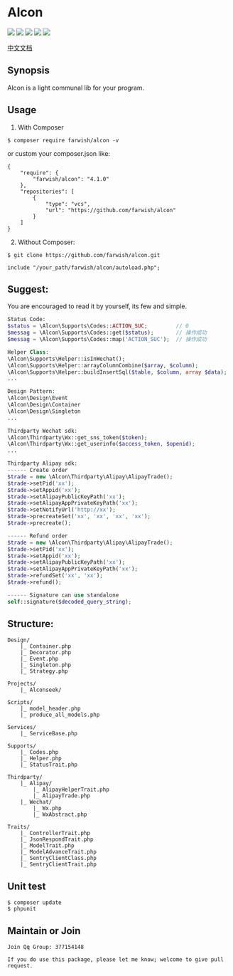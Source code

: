 # Alcon

<p>
<img src="https://api.travis-ci.org/farwish/alcon.svg?branch=master">
<img src="https://poser.pugx.org/farwish/alcon/v/stable">
<img src="https://poser.pugx.org/farwish/alcon/downloads">
<img src="https://poser.pugx.org/farwish/alcon/v/unstable">
<img src="https://poser.pugx.org/farwish/alcon/license">
</p>

[中文文档](https://github.com/farwish/alcon/blob/master/README.cn.md "alcon中文文档")  

## Synopsis  

Alcon is a light communal lib for your program.    

## Usage   

1. With Composer  

```
$ composer require farwish/alcon -v   
```

or custom your composer.json like:  

```
{  
    "require": {  
        "farwish/alcon": "4.1.0"  
    },  
    "repositories": [  
        {  
            "type": "vcs",  
            "url": "https://github.com/farwish/alcon"  
        }  
    ]  
}  
```

2. Without Composer:  

```
$ git clone https://github.com/farwish/alcon.git  

include "/your_path/farwish/alcon/autoload.php";    
```

## Suggest:  

You are encouraged to read it by yourself, its few and simple.    

```php
Status Code:
$status = \Alcon\Supports\Codes::ACTION_SUC;         // 0
$messag = \Alcon\Supports\Codes::get($status);       // 操作成功
$messag = \Alcon\Supports\Codes::map('ACTION_SUC');  // 操作成功
```

```php
Helper Class:
\Alcon\Supports\Helper::isInWechat();
\Alcon\Supports\Helper::arrayColumnCombine($array, $column);
\Alcon\Supports\Helper::buildInsertSql($table, $column, array $data);
...
```

```php
Design Pattern:
\Alcon\Design\Event
\Alcon\Design\Container
\Alcon\Design\Singleton
...
```

```php
Thirdparty Wechat sdk:
\Alcon\Thirdparty\Wx::get_sns_token($token);
\Alcon\Thirdparty\Wx::get_userinfo($access_token, $openid);
...
```

```php
Thirdparty Alipay sdk:
------ Create order
$trade = new \Alcon\Thirdparty\Alipay\AlipayTrade();
$trade->setPid('xx');
$trade->setAppid('xx');
$trade->setAlipayPublicKeyPath('xx');
$trade->setAlipayAppPrivateKeyPath('xx');
$trade->setNotifyUrl('http://xx');
$trade->precreateSet('xx', 'xx', 'xx', 'xx');
$trade->precreate();

------ Refund order
$trade = new \Alcon\Thirdparty\Alipay\AlipayTrade();
$trade->setPid('xx');
$trade->setAppid('xx');
$trade->setAlipayPublicKeyPath('xx');
$trade->setAlipayAppPrivateKeyPath('xx');
$trade->refundSet('xx', 'xx');
$trade->refund();

------ Signature can use standalone
self::signature($decoded_query_string);
```


## Structure:  

```
Design/   
    |_ Container.php  
    |_ Decorator.php  
    |_ Event.php  
    |_ Singleton.php  
    |_ Strategy.php  

Projects/  
    |_ Alconseek/  

Scripts/   
    |_ model_header.php   
    |_ produce_all_models.php  

Services/  
    |_ ServiceBase.php  

Supports/  
    |_ Codes.php  
    |_ Helper.php  
    |_ StatusTrait.php   

Thirdparty/
    |_ Alipay/
        |_ AlipayHelperTrait.php
        |_ AlipayTrade.php
    |_ Wechat/
        |_ Wx.php
        |_ WxAbstract.php

Traits/  
    |_ ControllerTrait.php   
    |_ JsonRespondTrait.php  
    |_ ModelTrait.php  
    |_ ModelAdvanceTrait.php  
    |_ SentryClientClass.php  
    |_ SentryClientTrait.php  
```

## Unit test  

```
$ composer update   
$ phpunit  
```

## Maintain or Join  

```
Join Qq Group: 377154148  

If you do use this package, please let me know; welcome to give pull request.  
```